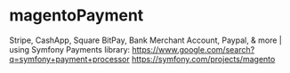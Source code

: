 # magentoPayment
Stripe, CashApp, Square BitPay, Bank Merchant Account, Paypal, &amp; more | using Symfony Payments library: https://www.google.com/search?q=symfony+payment+processor https://symfony.com/projects/magento
